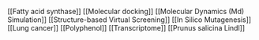 [[Fatty acid synthase]]
[[Molecular docking]]
[[Molecular Dynamics (Md) Simulation]]
[[Structure-based Virtual Screening]]
[[In Silico Mutagenesis]]
[[Lung cancer]]
[[Polyphenol]]
[[Transcriptome]]
[[Prunus salicina Lindl]]
